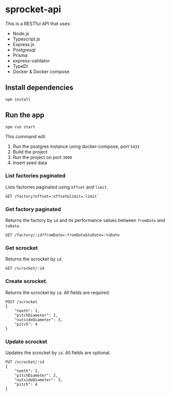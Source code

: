 # sprocket-api
This is a RESTful API that uses:

- Node.js
- Typescript.js
- Express.js
- Postgresql
- Prisma 
- express-validator
- TypeDI
- Docker & Docker compose

## Install dependencies
```
npm install
```

## Run the app 
```
npm run start
```
This command will:
1. Run the postgres instance using docker-compose, port `5432`
2. Build the project
3. Run the project on port `3000`
4. Insert seed data

### List factories paginated
Lists factories paginated using `offset` and `limit`.
```
GET /factory?offset=:offset&limit=:limit`
```

### Get factory paginated
Returns the factory by `id` and its performance values between `fromDate` and `toDate`.
```
GET /factory/:id?fromDate=:fromDate&toDate=:toDate
```

### Get scrocket
Returns the scrocket by `id`.
```
GET /scrocket/:id
```

### Create scrocket. 
Returns the scrocket by `id`. All fields are required.
```
POST /scrocket
{
	"teeth": 1,
    "pitchDiameter": 2,
    "outsideDiameter": 3,
    "pitch": 4
}
```

### Update scrocket
Updates the scrocket by `id`. All fields are optional.
```
PUT /scrocket/:id
{
	"teeth": 1,
    "pitchDiameter": 2,
    "outsideDiameter": 3,
    "pitch": 4
}
```
